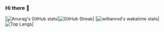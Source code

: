 ### Hi there 👋

<!--
**tenkuuninja/tenkuuninja** is a ✨ _special_ ✨ repository because its `README.md` (this file) appears on your GitHub profile.

Here are some ideas to get you started:

- 🔭 I’m currently working on ...
- 🌱 I’m currently learning ...
- 👯 I’m looking to collaborate on ...
- 🤔 I’m looking for help with ...
- 💬 Ask me about ...
- 📫 How to reach me: ...
- 😄 Pronouns: ...
- ⚡ Fun fact: ...
-->



|![Anurag's GitHub stats](https://github-readme-stats.vercel.app/api?username=tenkuuninja)|![GitHub Streak](https://github-readme-streak-stats.herokuapp.com/?user=tenkuuninja)|
|![willianrod's wakatime stats](https://github-readme-stats.vercel.app/api/wakatime?username=tenkuuninja)|
![Top Langs](https://github-readme-stats.vercel.app/api/top-langs/?username=tenkuuninja&layout=compact)|


